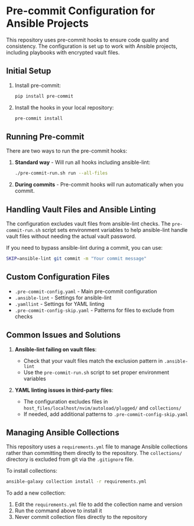 # Pre-commit Configuration for Ansible Projects

This repository uses pre-commit hooks to ensure code quality and consistency. The configuration is set up to work with Ansible projects, including playbooks with encrypted vault files.

## Initial Setup

1. Install pre-commit:
   ```bash
   pip install pre-commit
   ```

2. Install the hooks in your local repository:
   ```bash
   pre-commit install
   ```

## Running Pre-commit

There are two ways to run the pre-commit hooks:

1. **Standard way** - Will run all hooks including ansible-lint:
   ```bash
   ./pre-commit-run.sh run --all-files
   ```

2. **During commits** - Pre-commit hooks will run automatically when you commit.

## Handling Vault Files and Ansible Linting

The configuration excludes vault files from ansible-lint checks. The `pre-commit-run.sh` script sets environment variables to help ansible-lint handle vault files without needing the actual vault password.

If you need to bypass ansible-lint during a commit, you can use:
```bash
SKIP=ansible-lint git commit -m "Your commit message"
```

## Custom Configuration Files

- `.pre-commit-config.yaml` - Main pre-commit configuration
- `.ansible-lint` - Settings for ansible-lint
- `.yamllint` - Settings for YAML linting
- `.pre-commit-config-skip.yaml` - Patterns for files to exclude from checks

## Common Issues and Solutions

1. **Ansible-lint failing on vault files**:
   - Check that your vault files match the exclusion pattern in `.ansible-lint`
   - Use the `pre-commit-run.sh` script to set proper environment variables

2. **YAML linting issues in third-party files**:
   - The configuration excludes files in `host_files/localhost/nvim/autoload/plugged/` and `collections/`
   - If needed, add additional patterns to `.pre-commit-config-skip.yaml`

## Managing Ansible Collections

This repository uses a `requirements.yml` file to manage Ansible collections rather than committing them directly to the repository. The `collections/` directory is excluded from git via the `.gitignore` file.

To install collections:

```bash
ansible-galaxy collection install -r requirements.yml
```

To add a new collection:

1. Edit the `requirements.yml` file to add the collection name and version
2. Run the command above to install it
3. Never commit collection files directly to the repository
